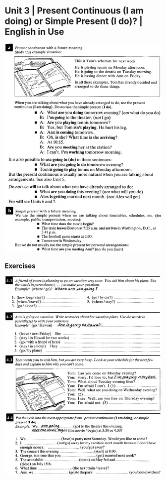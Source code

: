 # Unit 3 | Present Continuous (I am doing) or Simple Present (I do)? | English in Use
![](4.1.png)
![](4.2.png)
![](4.3.png)
## Exercises
![](4.4.png)
![](4.5.png)
![](4.6.png)
![](4.7.png)